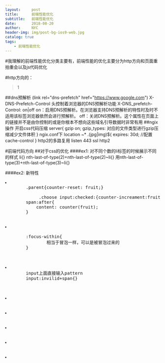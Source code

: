 ```yaml
---
layout:     post
title:      前端性能优化
subtitle:   前端性能优化
date:       2018-08-20
author:     NYC
header-img: img/post-bg-ios9-web.jpg
catalog: true
tags:
    - 前端性能优化
---
```



#我理解的前端性能优化分类主要有，前端性能的优化主要分为http方向和页面重拍重会以及js代码优化

#http方向的：
>1
 
##dns预解析
	(link rel="dns-prefetch" href="https://www.google.com")
	X-DNS-Prefetch-Control 头控制着浏览器的DNS预解析功能
	X-DNS_prefetch-Control: on|off
	on：启用DNS预解析。在浏览器支持DNS预解析的特性时及时不适用该标签浏览器依然会进行预解析。
	off：关闭DNS预解析。这个属性在页面上的链接并不是由你控制的或是你根本不想向这些域名引导数据时非常有用
##ngix操作
	开启css代码压缩
	server{
		gzip on;
		gzip_types: 对应的文件类型进行gzip压缩减少文件体积
	}
	ngix.conf下
	location ~* \.(jpg|img)${ 
		expires: 30d;  //配置cache-control
	}
	http2的多路复用 listen 443 ssl http2
	
		



#前端代码方向
##对于css的优化
####ex1: 对不同个数的li标签的时候展示不同的样式
	li{}
	nth-last-of-type(2)+nth-last-of-type(2)~li{}
	用nth-last-of-type(3)+nth-last-of-type(3)~li{}

####ex2: 新特性
<pre>
<li>
		.parent{counter-reset: fruit;}<br>
			 .choose input:checked:{counter-increament:fruit;}
		span:after{
			content: counter(fruit);
		}
	</li>
<li>

		:focus-within{
				相当于冒泡一样，可以是被冒泡过来的
		}
	</li>
	<li>
		input上面直接输入pattern
		input:invilid+span{}
	</li>
	<li></li>
	<li></li>
	<li></li>
	<li></li>
	<li></li>
</pre>